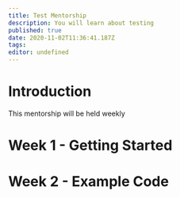 ```yaml
---
title: Test Mentorship
description: You will learn about testing
published: true
date: 2020-11-02T11:36:41.187Z
tags: 
editor: undefined
---
```


# Introduction

This mentorship will be held weekly

# Week 1 - Getting Started


# Week 2 - Example Code